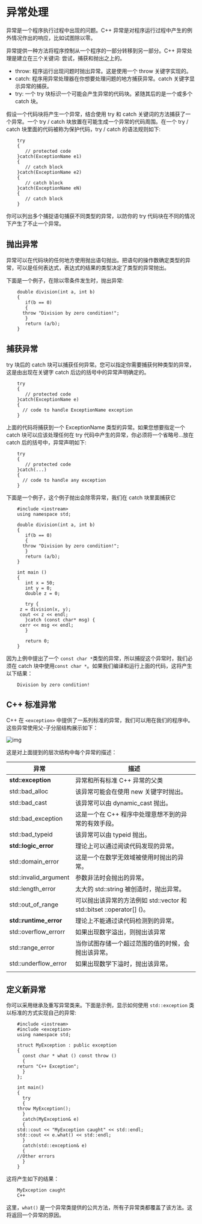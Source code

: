# 异常处理

异常是一个程序执行过程中出现的问题。C++ 异常是对程序运行过程中产生的例外情况作出的响应，比如试图除以零。

异常提供一种方法将程序控制从一个程序的一部分转移到另一部分。C++ 异常处理是建立在三个关键词: 尝试，捕获和抛出之上的。

- throw: 程序运行出现问题时抛出异常。这是使用一个 throw 关键字实现的。
- catch: 程序用异常处理器在你想要处理问题的地方捕获异常。catch 关键字显示异常的捕获。
- try: 一个 try 块标识一个可能会产生异常的代码块。紧随其后的是一个或多个 catch 块。

假设一个代码块将产生一个异常，结合使用 try 和 catch 关键词的方法捕获了一个异常。一个 try / catch 块放置在可能生成一个异常的代码周围。在一个 try / catch 块里面的代码被称为保护代码，try / catch 的语法规则如下:

```
    try
    {
       // protected code
    }catch(ExceptionName e1)
    {
       // catch block
    }catch(ExceptionName e2)
    {
       // catch block
    }catch(ExceptionName eN)
    {
       // catch block
    }
```

你可以列出多个捕捉语句捕获不同类型的异常，以防你的 try 代码块在不同的情况下产生了不止一个异常。

## 抛出异常

异常可以在代码块的任何地方使用抛出语句抛出。把语句的操作数确定类型的异常，可以是任何表达式，表达式的结果的类型决定了类型的异常抛出。

下面是一个例子，在除以零条件发生时，抛出异常:

```
    double division(int a, int b)
    {
       if(b == 0)
       {
      throw "Division by zero condition!";
       }
       return (a/b);
    }
```

## 捕获异常

try 块后的 catch 块可以捕获任何异常。您可以指定你需要捕获何种类型的异常，这是由出现在关键字 catch 后边的括号中的异常声明确定的。

```
    try
    {
       // protected code
    }catch(ExceptionName e)
    {
      // code to handle ExceptionName exception
    }
```

上面的代码将捕获到一个 ExceptionName 类型的异常。如果您想要指定一个 catch 块可以应该处理任何在 try 代码中产生的异常，你必须将一个省略号…放在 catch 后的括号中，异常声明如下:

```
    try
    {
       // protected code
    }catch(...)
    {
      // code to handle any exception
    }
```

下面是一个例子，这个例子抛出会除零异常，我们在 catch 块里面捕获它

```
    #include <iostream>
    using namespace std;

    double division(int a, int b)
    {
       if(b == 0)
       {
      throw "Division by zero condition!";
       }
       return (a/b);
    }

    int main ()
    {
       int x = 50;
       int y = 0;
       double z = 0;

       try {
     z = division(x, y);
     cout << z << endl;
       }catch (const char* msg) {
     cerr << msg << endl;
       }

       return 0;
    }
```

因为上例中提出了一个 `const char *`类型的异常，所以捕捉这个异常时，我们必须在 catch 块中使用`const char *`。如果我们编译和运行上面的代码，这将产生以下结果：

```
    Division by zero condition!
```

## C++ 标准异常

C++ 在 `<exception>` 中提供了一系列标准的异常，我们可以用在我们的程序中。这些异常使用父-子分层结构展示如下：

![img](https://doc.yonyoucloud.com/doc/wiki/project/cplusplus/images/cpp_exceptions.jpg)

这是对上面提到的层次结构中每个异常的描述：

| 异常                   | 描述                                                         |
| ---------------------- | ------------------------------------------------------------ |
| **std::exception**     | 异常和所有标准 C++ 异常的父类                                |
| std::bad_alloc         | 该异常可能会在使用 new 关键字时抛出。                        |
| std::bad_cast          | 该异常可以由 dynamic_cast 抛出。                             |
| std::bad_exception     | 这是一个在 C++ 程序中处理意想不到的异常的有效手段。          |
| std::bad_typeid        | 该异常可以由 typeid 抛出。                                   |
| **std::logic_error**   | 理论上可以通过阅读代码发现的异常。                           |
| std::domain_error      | 这是一个在数学无效域被使用时抛出的异常。                     |
| std::invalid_argument  | 参数非法时会抛出的异常。                                     |
| std::length_error      | 太大的 std::string 被创造时，抛出异常。                      |
| std::out_of_range      | 可以抛出该异常的方法例如 std::vector 和 std::bitset ::operator[] ()。 |
| **std::runtime_error** | 理论上不能通过读代码检测到的异常。                           |
| std::overflow_errorr   | 如果出现数字溢出，则抛出该异常                               |
| std::range_error       | 当你试图存储一个超过范围的值的时候，会抛出该异常。           |
| std::underflow_error   | 如果出现数学下溢时，抛出该异常。                             |
|                        |                                                              |

## 定义新异常

你可以采用继承及重写异常类来。下面是示例，显示如何使用 `std::exception` 类以标准的方式实现自己的异常:

```
    #include <iostream>
    #include <exception>
    using namespace std;

    struct MyException : public exception
    {
      const char * what () const throw ()
      {
    return "C++ Exception";
      }
    };

    int main()
    {
      try
      {
    throw MyException();
      }
      catch(MyException& e)
      {
    std::cout << "MyException caught" << std::endl;
    std::cout << e.what() << std::endl;
      }
      catch(std::exception& e)
      {
    //Other errors
      }
    }
```

这将产生如下的结果：

```
    MyException caught
    C++
```

这里，`what()` 是一个异常类提供的公共方法，所有子异常类都覆盖了该方法。这将返回一个异常的原因。